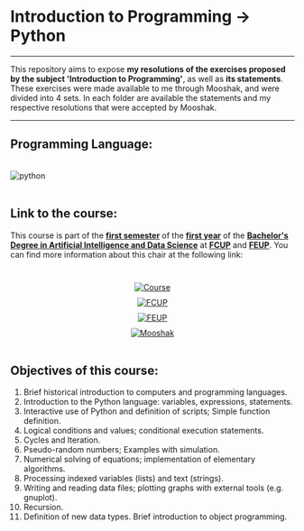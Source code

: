 # Introduction to Programming -> Python

---

This repository aims to expose **my resolutions of the exercises proposed by the subject 'Introduction to Programming'**, as well as **its statements**.
These exercises were made available to me through Mooshak, and were divided into 4 sets.
In each folder are available the statements and my respective resolutions that were accepted by Mooshak.

---

## Programming Language:

<div style = "display: inline_block"><br/>
  <img align="center" alt="python" src="https://img.shields.io/badge/Python-3776AB?style=for-the-badge&logo=python&logoColor=white" />
</div><br/>


## Link to the course: 

This course is part of the **<u>first semester</u>** of the **<u>first year</u>** of the **<u>Bachelor's Degree in Artificial Intelligence and Data Science</u>** at **<u>FCUP</u>** and **<u>FEUP</u>**. You can find more information about this chair at the following link:

<div style="display: flex; flex-direction: column; align-items: center; gap: 10px;"><br/>
  <a href="https://sigarra.up.pt/fcup/pt/UCURR_GERAL.FICHA_UC_VIEW?pv_ocorrencia_id=507445">
    <img align="center" alt="Course" src="https://img.shields.io/badge/Link_to_Course-0077B5?style=for-the-badge&logo=book&logoColor=white" />
  </a>
  <a href="https://sigarra.up.pt/fcup/pt/web_page.inicial">
    <img align="center" alt="FCUP" src="https://img.shields.io/badge/Link_to_FCUP-008000?style=for-the-badge&logo=university&logoColor=grey" />
  </a>
  <a href="https://sigarra.up.pt/feup/pt/web_page.inicial">
    <img align="center" alt="FEUP" src="https://img.shields.io/badge/Link_to_FEUP-FF4500?style=for-the-badge&logo=university&logoColor=grey" />
  </a>
  <a href="https://mooshak.yourinstitution.edu">
    <img align="center" alt="Mooshak" src="https://img.shields.io/badge/Mooshak-003366?style=for-the-badge&logo=codeforces&logoColor=orange" />
  </a>
</div><br/>


## Objectives of this course:

1. Brief historical introduction to computers and programming languages.
2. Introduction to the Python language: variables, expressions, statements.
3. Interactive use of Python and definition of scripts; Simple function definition.
4. Logical conditions and values; conditional execution statements.
5. Cycles and Iteration.
6. Pseudo-random numbers; Examples with simulation.
7. Numerical solving of equations; implementation of elementary algorithms.
8. Processing indexed variables (lists) and text (strings).
9. Writing and reading data files; plotting graphs with external tools (e.g. gnuplot).
10. Recursion.
11. Definition of new data types. Brief introduction to object programming.
